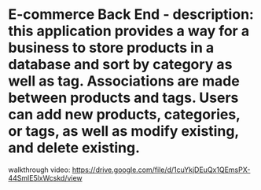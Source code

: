 # E-commerce Back End - description: this application provides a way for a business to store products in a database and sort by category as well as tag. Associations are made between products and tags. Users can add new products, categories, or tags, as well as modify existing, and delete existing. 

walkthrough video: https://drive.google.com/file/d/1cuYkjDEuQx1QEmsPX-44SmlE5lxWcskd/view


